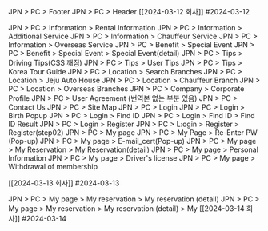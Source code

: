 JPN > PC > Footer
JPN > PC > Header
[[2024-03-12 회사]]
#2024-03-12

JPN > PC > Information > Rental Information
JPN > PC > Information > Additional Service
JPN > PC > Information > Chauffeur Service
JPN > PC > Information > Overseas Service
JPN > PC > Benefit > Special Event
JPN > PC > Benefit > Special Event > Special Event(detail)
JPN > PC > Tips > Driving Tips(CSS 깨짐)
JPN > PC > Tips > User Tips
JPN > PC > Tips > Korea Tour Guide
JPN > PC > Location > Search Branches
JPN > PC > Location > Jeju Auto House
JPN > PC > Location > Chauffeur Branch
JPN > PC > Location > Overseas Branches
JPN > PC > Company > Corporate Profile
JPN > PC > User Agreement (번역본 없는 부분 있음)
JPN > PC > Contact Us
JPN > PC > Site Map
JPN > PC > Login 
JPN > PC > Login > Birth Popup
JPN > PC > Login > Find ID
JPN > PC > Login > Find ID > Find ID Result
JPN > PC > Login > Register 
JPN > PC > L:ogin > Register > Register(step02)
JPN > PC > My page 
JPN > PC > My Page > Re-Enter PW (Pop-up)
JPN > PC > My page > E-mail_cert(Pop-up)
JPN > PC > My page > My Reservation > My Reservation(detail)
JPN > PC > My page > Personal Information
JPN > PC > My page > Driver's license
JPN > PC > My page > Withdrawal of membership

[[2024-03-13 회사]]
#2024-03-13 

JPN > PC > My page > My reservation > My reservation (detail) 
JPN > PC > My page > My reservation > My reservation (detail) > My
[[2024-03-14 회사]]
#2024-03-14 